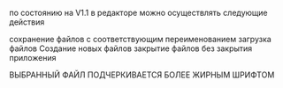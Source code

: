 по состоянию на V1.1 в редакторе можно осуществлять следующие действия

сохранение файлов с соответствующим переименованием
загрузка файлов
Создание новых файлов
закрытие файлов без закрытия приложения

ВЫБРАННЫЙ ФАЙЛ ПОДЧЕРКИВАЕТСЯ БОЛЕЕ ЖИРНЫМ ШРИФТОМ
